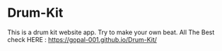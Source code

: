 # Drum-Kit
This is a drum kit website app. Try to make your own beat. All The Best
check HERE : https://gopal-001.github.io/Drum-Kit/
